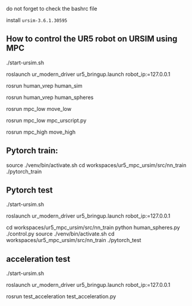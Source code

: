 do not forget to check the bashrc file

install `ursim-3.6.1.30595`
## How to control the UR5 robot on URSIM using MPC
./start-ursim.sh

roslaunch ur_modern_driver ur5_bringup.launch robot_ip:=127.0.0.1

rosrun human_vrep human_sim

rosrun human_vrep human_spheres

rosrun mpc_low move_low

rosrun mpc_low mpc_urscript.py

rosrun mpc_high move_high


## Pytorch train:
source ./venv/bin/activate.sh
cd workspaces/ur5_mpc_ursim/src/nn_train
./pytorch_train


## Pytorch test
./start-ursim.sh

roslaunch ur_modern_driver ur5_bringup.launch robot_ip:=127.0.0.1

cd workspaces/ur5_mpc_ursim/src/nn_train
python human_spheres.py
./control.py
source ./venv/bin/activate.sh
cd workspaces/ur5_mpc_ursim/src/nn_train
./pytorch_test


## acceleration test
./start-ursim.sh

roslaunch ur_modern_driver ur5_bringup.launch robot_ip:=127.0.0.1


rosrun test_acceleration test_acceleration.py

